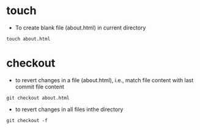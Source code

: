 # touch
- To create blank file (about.html) in current directory
```
touch about.html
```

# checkout
- to revert changes in a file (about.html), i.e., match file content with last commit file content
```
git checkout about.html
```

- to revert changes in all files inthe directory
```
git checkout -f
```